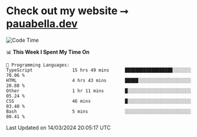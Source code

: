 # Check out my website ⭢ [pauabella.dev](https://pauabella.dev)

<!--START_SECTION:waka-->
![Code Time](http://img.shields.io/badge/Code%20Time-3%2C102%20hrs%2055%20mins-blue)

📊 **This Week I Spent My Time On** 

```text
💬 Programming Languages: 
TypeScript               15 hrs 49 mins      ██████████████████░░░░░░░   70.06 % 
HTML                     4 hrs 43 mins       █████░░░░░░░░░░░░░░░░░░░░   20.88 % 
Other                    1 hr 11 mins        █░░░░░░░░░░░░░░░░░░░░░░░░   05.24 % 
CSS                      46 mins             █░░░░░░░░░░░░░░░░░░░░░░░░   03.40 % 
Bash                     5 mins              ░░░░░░░░░░░░░░░░░░░░░░░░░   00.41 % 
```


 Last Updated on 14/03/2024 20:05:17 UTC
<!--END_SECTION:waka-->
